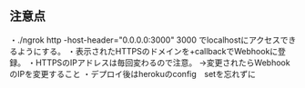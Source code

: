 ## 注意点

・./ngrok http -host-header="0.0.0.0:3000" 3000
でlocalhostにアクセスできるようにする。
・表示されたHTTPSのドメインを+callbackでWebhookに登録。
・HTTPSのIPアドレスは毎回変わるので注意。
→変更されたらWebhookのIPを変更すること
・デプロイ後はherokuのconfig　setを忘れずに



